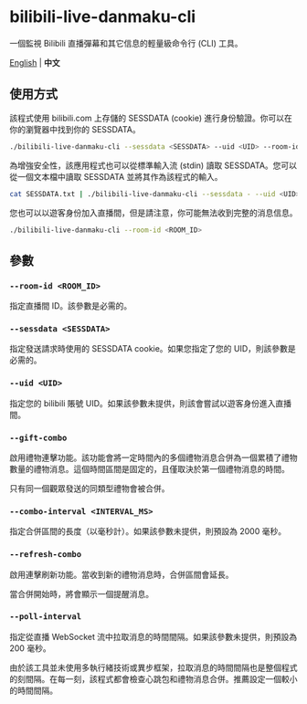# bilibili-live-danmaku-cli
一個監視 Bilibili 直播彈幕和其它信息的輕量級命令行 (CLI) 工具。

[English](./README.md) | **中文**

## 使用方式
該程式使用 bilibili.com 上存儲的 SESSDATA (cookie) 進行身份驗證。你可以在你的瀏覽器中找到你的 SESSDATA。
```bash
./bilibili-live-danmaku-cli --sessdata <SESSDATA> --uid <UID> --room-id <ROOM_ID>
```
為增強安全性，該應用程式也可以從標準輸入流 (stdin) 讀取 SESSDATA。您可以從一個文本檔中讀取 SESSDATA 並將其作為該程式的輸入。
```bash
cat SESSDATA.txt | ./bilibili-live-danmaku-cli --sessdata - --uid <UID> --room-id <ROOM_ID>
```
您也可以以遊客身份加入直播間，但是請注意，你可能無法收到完整的消息信息。
```bash
./bilibili-live-danmaku-cli --room-id <ROOM_ID>
```

## 參數
### `--room-id <ROOM_ID>`
指定直播間 ID。該參數是必需的。

### `--sessdata <SESSDATA>`
指定發送請求時使用的 SESSDATA cookie。如果您指定了您的 UID，則該參數是必需的。

### `--uid <UID>`
指定您的 bilibili 賬號 UID。如果該參數未提供，則該會嘗試以遊客身份進入直播間。

### `--gift-combo`
啟用禮物連擊功能。該功能會將一定時間內的多個禮物消息合併為一個累積了禮物數量的禮物消息。這個時間區間是固定的，且僅取決於第一個禮物消息的時間。

只有同一個觀眾發送的同類型禮物會被合併。

### `--combo-interval <INTERVAL_MS>`
指定合併區間的長度（以毫秒計）。如果該參數未提供，則預設為 2000 毫秒。

### `--refresh-combo`
啟用連擊刷新功能。當收到新的禮物消息時，合併區間會延長。

當合併開始時，將會顯示一個提醒消息。

### `--poll-interval`
指定從直播 WebSocket 流中拉取消息的時間間隔。如果該參數未提供，則預設為 200 毫秒。

由於該工具並未使用多執行緒技術或異步框架，拉取消息的時間間隔也是整個程式的刻間隔。在每一刻，該程式都會檢查心跳包和禮物消息合併。推薦設定一個較小的時間間隔。

